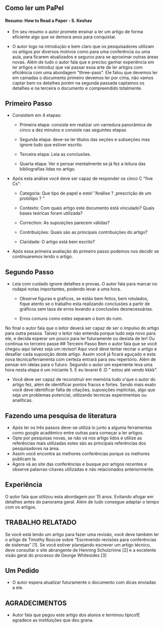 

## Como ler um PaPel

#### Resumo: How to Read a Paper - S. Keshav

* Em seu resumo o autor promete ensinar a ler um artigo de forma eficiente algo que se demora anos para conquistar.

* O autor logo na introdução e bem claro que os pesquisadores utilizam os artigos por diversos motivos como para uma conferência ou uma aula, para ficarem atualizados e seguros para se aproximar outras áreas novas. Além de tudo o autor fala que e preciso ganhar experiência em ler artigos e introduz que vai passar essa arte de ler artigos com eficiência com uma abordagem "three-pass". Ele falou que devemos ler em camadas o documento primeiro devemos ler por cima, não vamos captar bem os detalhes porém na segunda passada captamos os detalhes e na terceira o documento e compreendido totalmente.

 ## Primeiro Passo
  * Consistem em 4 etapas:
     * Primeira etapa: consiste em realizar um varredura panorâmica de cinco a dez minutos e consiste nas seguintes etapas
  
     * Segunda etapa: deve-se ler títulos das seções e subseções mas ignore tudo que estiver escrito.

     * Terceira etapa: Leia as conclusões.

     * Quarta etapa: Ver e pensar mentalmente se já fez a leitura das bibliografias lidas no artigo.


   * Após esta análise você deve ser capaz de responder os cinco C "five Cs":

     * Categoria: Que tipo de papel e este! "Análise ? ,prescrição de um protótipo ? "
    
     * Contexto: Com quais artigo este documento está vinculado? Quais bases teóricas foram utilizada?

     * Correction: As suposições parecem válidas?

     * Contribuições: Quais são as principais contribuições do artigo?

     * Claridade: O artigo está bem escrito?

   * Após essa primeira avaliação do primeiro passo podemos nos decidir se continuaremos lendo o artigo.
   
   ## Segundo Passo
   * Leia com cuidado ignore detalhes e provas. O autor fala para marcar no rodapé notas importantes, podendo levar a uma hora.
     * Observe figuras e gráficos, se estão bem feitos, bem rotulados, fique atento se o trabalho esta realizando conclusões a partir de gráficos sem taxa de erros levando a conclusões desnecessárias.

     * Erros comuns como estes separam o bom do ruim.
 
   No final o autor fala que o leitor deverá ser capaz de ser o impulso do artigo para outra pessoa. Talvez o leitor não entenda porque tudo seja novo para ele, e decida esperar um pouco para ler futuramente ou desista de ler! Ou continua no terceiro passe
    ## Terceiro Passo
   Bem o autor fala que se você chegou aqui talvez seja um revisor! Aqui você deve tentar recriar o artigo e desafiar cada suposição deste artigo. Assim você já ficará aguçado e esta nova técnica/ferramenta com certeza entrará para seu repertório. Além de pensar em ideias para o futuro. Segundo o autor um experiente leva uma hora nesta etapa é um iniciante 5. E eu levarei 6 :D " estou até vendo kkkk".
   * Você deve ser capaz de reconstruir em memória tudo o'que o autor do artigo fez, além de identificar pontos fracos e fortes. Sendo mais exato você deve identificar falta de citações, suposições implícitas, algo que seja um problemas potencial, utilizando tecnicas experimentais ou analíticas.

   ## Fazendo uma pesquisa de literatura
   * Após ler os três passos deve-se utilizá lo junto a alguma ferramentas como google acadêmico entre outras para começar a ler artigos.
   * Opte por pesquisas novas, se não vá nos artigo lidos e utilize as referências mais utilizadas estes são as principais referências dos pesquisadores na área.
   * Assim você encontra as melhores conferências porque os melhores publicam la.
   * Agora vá ao site das conferências e busque por artigos recentes e observe palavras-chaves utilizadas e não relacionados anteriormente.

   ## Experiência
   O autor fala que utilizou esta abordagem por 15 anos. Evitando afogar em detalhes antes do panorama geral. Além de tudo consegue adaptar o tempo com os artigos.

   ## TRABALHO RELATADO
   Se você está lendo um artigo para fazer uma revisão, você deve também ler o artigo de Timothy Roscoe sobre “Escrevendo revisões para conferências de sistemas” [1]. Se você estiver planejando escrever um artigo técnico, deve consultar o site abrangente de Henning Schulzrinne [2] e a excelente visão geral do processo de George Whitesides [3]

   ## Um Pedido
   * O autor espera atualizar futuramente o documento com dicas enviadas a ele.

   ## AGRADECIMENTOS
   * Autor fala que pegou este artigo dos alunos e terminou típico!E agradece as instituições que deu grana.




